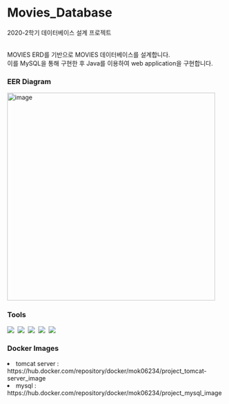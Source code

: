 # Movies_Database
2020-2학기 데이터베이스 설계 프로젝트 <br><br>

MOVIES ERD를 기반으로 MOVIES 데이터베이스를 설계합니다.<br>
이를 MySQL을 통해 구현한 후 Java를 이용하여 web application을 구현합니다.

### EER Diagram
<img width="482" alt="image" src="https://user-images.githubusercontent.com/63782957/177042139-db82e186-90ee-4cb7-9043-73f1e6b99808.png">

### Tools
<img src="https://img.shields.io/badge/MySQL-4479A1?style=flat-square&logo=MySQL&logoColor=white"/></a>&nbsp;
<img src="https://img.shields.io/badge/HTML5-E34F26?style=flat-square&logo=HTML5&logoColor=white"/></a>&nbsp;
<img src="https://img.shields.io/badge/Java-007396?style=flat-square&logo=Java&logoColor=white"/></a>&nbsp;
<img src="https://img.shields.io/badge/Apache Tomcat-F8DC75?style=flat-square&logo=Apache Tomcat&logoColor=black"/></a>&nbsp;
<img src="https://img.shields.io/badge/Docker-2496ED?style=flat-square&logo=Docker&logoColor=white"/></a>&nbsp;

### Docker Images
<li>tomcat server : https://hub.docker.com/repository/docker/mok06234/project_tomcat-server_image </li>
<li>mysql : https://hub.docker.com/repository/docker/mok06234/project_mysql_image </li>
